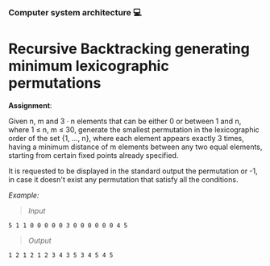 ### Computer system architecture :computer: 
# Recursive Backtracking generating minimum lexicographic permutations
**Assignment**: 

Given n, m and 3 · n elements that can be either 0 or between 1 and n, where 1 ≤ n, m ≤ 30, generate the smallest permutation in the lexicographic order of the set {1, ..., n}, where each element appears exactly 3 times, having a minimum distance of m elements between any two equal elements, starting from certain fixed points already specified.

It is requested to be displayed in the standard output the permutation or -1, in case it doesn't exist any permutation that satisfy all the conditions.

_Example:_

> _Input_

``` assembly
5 1 1 0 0 0 0 0 3 0 0 0 0 0 0 4 5
```

> _Output_

``` assembly
1 2 1 2 1 2 3 4 3 5 3 4 5 4 5
```
